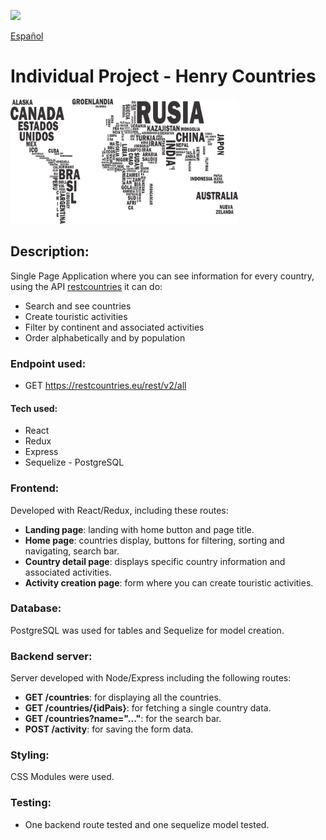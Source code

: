 <p align='left'>
    <img src='https://static.wixstatic.com/media/85087f_0d84cbeaeb824fca8f7ff18d7c9eaafd~mv2.png/v1/fill/w_160,h_30,al_c,q_85,usm_0.66_1.00_0.01/Logo_completo_Color_1PNG.webp' </img>
</p>

<a href="https://github.com/rodriguezjulianf/Countries-Single-Page-Application/blob/main/README.es.md">Español</a>

# Individual Project - Henry Countries

<p align="left">
  <img height="200" src="./countries.png" />
</p>

## __Description:__

Single Page Application where you can see information for every country, using the API [restcountries](https://restcountries.eu/) it can do:

- Search and see countries
- Create touristic activities
- Filter by continent and associated activities
- Order alphabetically and by population

### __Endpoint used:__

- GET https://restcountries.eu/rest/v2/all

#### __Tech used:__

- React
- Redux
- Express
- Sequelize - PostgreSQL

### __Frontend:__

Developed with React/Redux, including these routes:

- __Landing page__: landing with home button and page title.
- __Home page__: countries display, buttons for filtering, sorting and navigating, search bar.
- __Country detail page__: displays specific country information and associated activities.
- __Activity creation page__: form where you can create touristic activities.

### __Database:__

PostgreSQL was used for tables and Sequelize for model creation.

### __Backend server:__

Server developed with Node/Express including the following routes:

- __GET /countries__: for displaying all the countries.
- __GET /countries/{idPais}__: for fetching a single country data.
- __GET /countries?name="..."__: for the search bar.
- __POST /activity__: for saving the form data.

### __Styling:__

CSS Modules were used.

### __Testing:__

- One backend route tested and one sequelize model tested.
